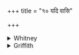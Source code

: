 +++
title = "१० यदि वासि"

+++

<details><summary>Whitney</summary>

### Translation
10. If thou art of the three-peaked \[mountain\], or if thou art called  
of the Yamunā—both thy names are excellent; by them protect us, O  
ointment.

### Notes
*Te* in **c** might perhaps be emended with advantage to *té*. The  
Yamunā is not elsewhere mentioned in AV. *Nā́mnī* is to be read, of  
course, as of three syllables, and there is no reason why the text  
should not give us *nā́manī*.
</details>

<details><summary>Griffith</summary>

If thou art from the Three-peaked hill or hast thy name from Yamuna, These names are both auspicious: by these two protect thou us, O Salve!
</details>
